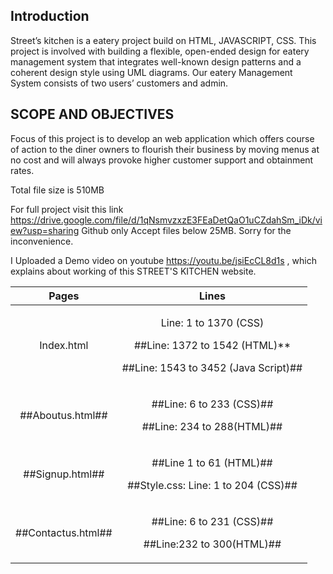 ﻿
## Introduction ##

Street’s kitchen is a eatery project build on HTML, JAVASCRIPT, CSS. This project is involved with building a flexible, open-ended design for eatery management system that integrates well-known design patterns and a coherent design style using UML diagrams. Our eatery Management System consists of two users’ customers and admin.	

## SCOPE AND OBJECTIVES ##

Focus of this project is to develop an web application which offers course of action to the diner owners to flourish their business by moving menus at no cost and will always provoke higher customer support and obtainment rates. 

Total file size is 510MB

For full project visit this link https://drive.google.com/file/d/1qNsmvzxzE3FEaDetQaO1uCZdahSm_iDk/view?usp=sharing
Github only Accept files below 25MB. Sorry for the inconvenience.

I Uploaded a Demo video on youtube  https://youtu.be/jsiEcCL8d1s , which explains about working of this STREET'S KITCHEN website.

|**Pages**|**Lines**|
| :-: | :-: |
| Index.html |<p> Line: 1 to 1370 (CSS) </p><p>##Line: 1372 to 1542 (HTML)**</p><p>##Line: 1543 to 3452 (Java Script)##</p><p></p>|
|##Aboutus.html##|<p>##Line: 6 to 233 (CSS)##</p><p>##Line: 234 to 288(HTML)##</p><p></p>|
|##Signup.html##|<p>##Line 1 to 61 (HTML)##</p><p>##Style.css: Line: 1 to 204 (CSS)##</p><p></p>|
|##Contactus.html##|<p>##Line: 6 to 231 (CSS)##</p><p>##Line:232 to 300(HTML)##</p><p></p>|

